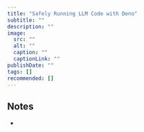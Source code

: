 ```yaml
---
title: "Safely Running LLM Code with Deno"
subtitle: ""
description: ""
image:
  src: ""
  alt: ""
  caption: ""
  captionLink: ""
publishDate: ""
tags: []
recommended: []
---
```


## Notes

- 
